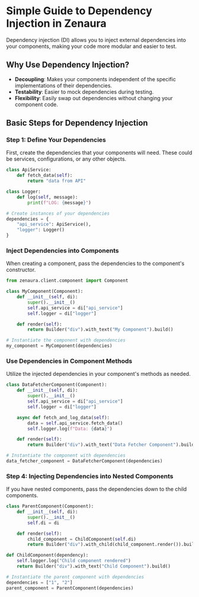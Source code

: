 # Simple Guide to Dependency Injection in Zenaura

Dependency injection (DI) allows you to inject external dependencies into your components, making your code more modular and easier to test.

## Why Use Dependency Injection?

- **Decoupling**: Makes your components independent of the specific implementations of their dependencies.
- **Testability**: Easier to mock dependencies during testing.
- **Flexibility**: Easily swap out dependencies without changing your component code.

## Basic Steps for Dependency Injection

### Step 1: Define Your Dependencies

First, create the dependencies that your components will need. These could be services, configurations, or any other objects.

```python
class ApiService:
    def fetch_data(self):
        return "data from API"

class Logger:
    def log(self, message):
        print(f"LOG: {message}")

# Create instances of your dependencies
dependencies = {
    "api_service": ApiService(),
    "logger": Logger()
}
```

### Inject Dependencies into Components

When creating a component, pass the dependencies to the component's constructor.

```python
from zenaura.client.component import Component

class MyComponent(Component):
    def __init__(self, di):
        super().__init__()
        self.api_service = di["api_service"]
        self.logger = di["logger"]

    def render(self):
        return Builder("div").with_text("My Component").build()

# Instantiate the component with dependencies
my_component = MyComponent(dependencies)
```

### Use Dependencies in Component Methods

Utilize the injected dependencies in your component's methods as needed.

```python
class DataFetcherComponent(Component):
    def __init__(self, di):
        super().__init__()
        self.api_service = di["api_service"]
        self.logger = di["logger"]

    async def fetch_and_log_data(self):
        data = self.api_service.fetch_data()
        self.logger.log(f"Data: {data}")

    def render(self):
        return Builder("div").with_text("Data Fetcher Component").build()

# Instantiate the component with dependencies
data_fetcher_component = DataFetcherComponent(dependencies)
```

### Step 4: Injecting Dependencies into Nested Components

If you have nested components, pass the dependencies down to the child components.

```python
class ParentComponent(Component):
    def __init__(self, di):
        super().__init__()
        self.di = di

    def render(self):
        child_component = ChildComponent(self.di)
        return Builder("div").with_child(child_component.render()).build()

def ChildComponent(dependency):
    self.logger.log("Child component rendered")
    return Builder("div").with_text("Child Component").build()

# Instantiate the parent component with dependencies
dependencies = ["1", "2"]
parent_component = ParentComponent(dependencies)
```
